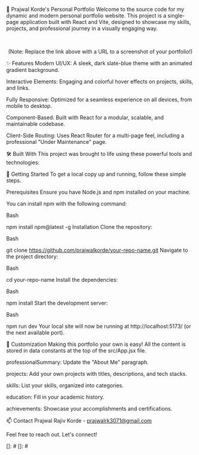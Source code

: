 📂 Prajwal Korde's Personal Portfolio
Welcome to the source code for my dynamic and modern personal portfolio website. This project is a single-page application built with React and Vite, designed to showcase my skills, projects, and professional journey in a visually engaging way.

<div align="center">

</div>

<br/>

<div align="center">

<p>(Note: Replace the link above with a URL to a screenshot of your portfolio!)</p>

</div>

✨ Features
Modern UI/UX: A sleek, dark slate-blue theme with an animated gradient background.

Interactive Elements: Engaging and colorful hover effects on projects, skills, and links.

Fully Responsive: Optimized for a seamless experience on all devices, from mobile to desktop.

Component-Based: Built with React for a modular, scalable, and maintainable codebase.

Client-Side Routing: Uses React Router for a multi-page feel, including a professional "Under Maintenance" page.

🛠️ Built With
This project was brought to life using these powerful tools and technologies:

🚀 Getting Started
To get a local copy up and running, follow these simple steps.

Prerequisites
Ensure you have Node.js and npm installed on your machine.

You can install npm with the following command:

Bash

npm install npm@latest -g
Installation
Clone the repository:

Bash

git clone https://github.com/prajwalkorde/your-repo-name.git
Navigate to the project directory:

Bash

cd your-repo-name
Install the dependencies:

Bash

npm install
Start the development server:

Bash

npm run dev
Your local site will now be running at http://localhost:5173/ (or the next available port).

🎨 Customization
Making this portfolio your own is easy! All the content is stored in data constants at the top of the src/App.jsx file.

professionalSummary: Update the "About Me" paragraph.

projects: Add your own projects with titles, descriptions, and tech stacks.

skills: List your skills, organized into categories.

education: Fill in your academic history.

achievements: Showcase your accomplishments and certifications.

📫 Contact
Prajwal Rajiv Korde - prajwalrk3071@gmail.com

Feel free to reach out. Let's connect!

[]: #
[]: #
